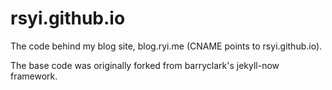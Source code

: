 # rsyi.github.io

The code behind my blog site, blog.ryi.me (CNAME points to rsyi.github.io).

The base code was originally forked from barryclark's jekyll-now framework.
